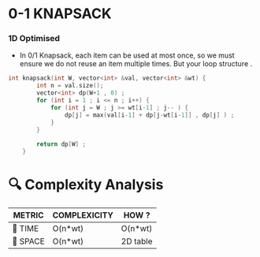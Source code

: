 # 0-1 KNAPSACK 

### 1D Optimised 
- In 0/1 Knapsack, each item can be used at most once, so we must ensure we do not reuse an item multiple times. But your loop structure .

```cpp
int knapsack(int W, vector<int> &val, vector<int> &wt) {
        int n = val.size();
        vector<int> dp(W+1 , 0) ;
        for (int i = 1 ; i <= n ; i++) {
            for (int j = W ; j >= wt[i-1] ; j-- ) {
                dp[j] = max(val[i-1] + dp[j-wt[i-1]] , dp[j] ) ;
            }
        }
        
        return dp[W] ;
    }
```
# 🔍 Complexity Analysis

| METRIC   | COMPLEXICITY  |    HOW ? |
|-----------|-------------|------------|
| 🧭 TIME  |  O(n*wt)   |      O(n*wt)   |
| 🧠 SPACE |  O(n*wt)      |  2D table |
